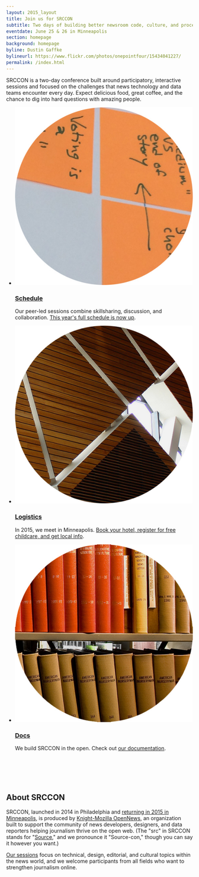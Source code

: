 ```yaml
---
layout: 2015_layout
title: Join us for SRCCON
subtitle: Two days of building better newsroom code, culture, and process—together.
eventdate: June 25 & 26 in Minneapolis
section: homepage
background: homepage
byline: Dustin Gaffke
bylineurl: https://www.flickr.com/photos/onepointfour/15434041227/
permalink: /index.html
---
```

SRCCON is a two-day conference built around participatory, interactive sessions and focused on the challenges that news technology and data teams encounter every day. Expect delicious food, great coffee, and the chance to dig into hard questions with amazing people.

<ul class="homepage" style="margin-bottom:8em;">
<li class="left"><a href="http://schedule.srccon.org"><img src="/media/img/2015/session_dot.jpg"></a><h3><a href="http://schedule.srccon.org">Schedule</a></h3><p>Our peer-led sessions combine skillsharing, discussion, and collaboration. <a href="http://schedule.srccon.org">This year's full schedule is now up</a>. </p></li>
<li class="right"><a href="/logistics"><img src="/media/img/2015/location.jpg"></a><h3><a href="/logistics">Logistics</a></h3><p>In 2015, we meet in Minneapolis. <a href="/logistics">Book your hotel, register for free childcare, and get local info</a>. </p></li>
<li class="left"><a href="/docs"><img src="/media/img/2015/docs_dot.jpg" class="right"></a><h3><a href="/docs">Docs</a></h3><p>We build SRCCON in the open. Check out <a href="/docs">our documentation</a>.</p></li>
</ul>

## About SRCCON

 SRCCON, launched in 2014 in Philadelphia and <a href="/logistics">returning in 2015 in Minneapolis</a>, is produced by <a href="http://opennews.org">Knight-Mozilla OpenNews</a>, an organization built to support the community of news developers, designers, and data reporters helping journalism thrive on the open web. (The "src" in SRCCON stands for "<a href="http://source.opennews.org">Source</a>," and we pronounce it "Source-con," though you can say it however you want.)

 <a href="/sessions">Our sessions</a> focus on technical, design, editorial, and cultural topics within the news world, and we welcome participants from all fields who want to strengthen journalism online.
